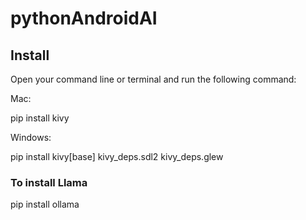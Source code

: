 # pythonAndroidAI

## Install 

Open your command line or terminal and run the following command:

Mac:

pip install kivy

Windows:

pip install kivy[base] kivy_deps.sdl2 kivy_deps.glew

### To install Llama
pip install ollama
